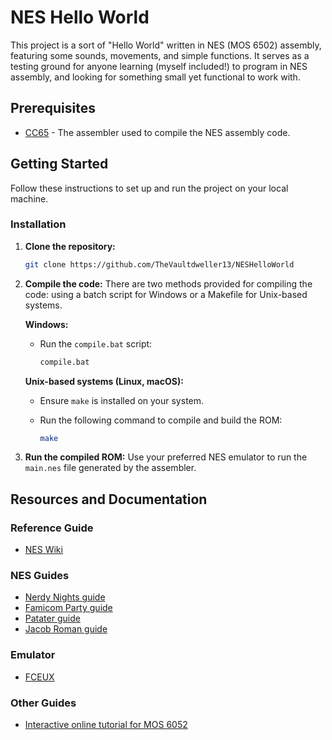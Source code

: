 # NES Hello World

This project is a sort of "Hello World" written in NES (MOS 6502) assembly, featuring some sounds, movements, and simple functions. It serves as a testing ground for anyone learning (myself included!) to program in NES assembly, and looking for something small yet functional to work with.

## Prerequisites

- [CC65](https://cc65.github.io/) - The assembler used to compile the NES assembly code.

## Getting Started

Follow these instructions to set up and run the project on your local machine.

### Installation

1. **Clone the repository:**

    ```sh
    git clone https://github.com/TheVaultdweller13/NESHelloWorld
    ```

2. **Compile the code:**
    There are two methods provided for compiling the code: using a batch script for Windows or a Makefile for Unix-based systems.

    **Windows:**
    - Run the `compile.bat` script:

        ```sh
        compile.bat
        ```

    **Unix-based systems (Linux, macOS):**
    - Ensure `make` is installed on your system.
    - Run the following command to compile and build the ROM:

        ```sh
        make
        ```

3. **Run the compiled ROM:**
    Use your preferred NES emulator to run the `main.nes` file generated by the assembler.

## Resources and Documentation

### Reference Guide

- [NES Wiki](https://www.nesdev.org/wiki/Nesdev_Wiki)

### NES Guides

- [Nerdy Nights guide](https://nerdy-nights.nes.science/#overview)
- [Famicom Party guide](https://famicom.party/book/)
- [Patater guide](https://www.patater.com/gbaguy/nesasm.htm)
- [Jacob Roman guide](https://www.vbforums.com/showthread.php?858389-NES-6502-Programming-Tutorial-Part-1-Getting-Started)

### Emulator

- [FCEUX](https://fceux.com/web/home.html)

### Other Guides

- [Interactive online tutorial for MOS 6052](https://skilldrick.github.io/easy6502/)
